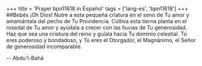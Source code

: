 +++
title = 'Prayer bpn11618 in Español'
tags = ['lang-es', 'bpn11618']
+++
##Bebés
¡Oh Dios! Nutre a esta pequeña criatura en el seno de Tu amor y amamántala del pecho de Tu Providencia. Cultiva esta tierna planta en el rosedal de Tu amor y ayúdala a crecer con las lluvias de Tu generosidad. Haz que sea una criatura del reino y guíala hacia Tu dominio celestial.
Tú eres poderoso y bondadoso, y Tú eres el Otorgador, el Magnánimo, el Señor de generosidad incomparable.

-- Abdu'l-Bahá
